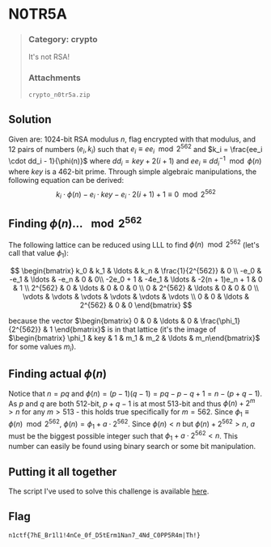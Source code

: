 # N0TR5A
> ### Category: crypto
>
> It's not RSA!
>
> ### Attachments
> `crypto_n0tr5a.zip`

## Solution
Given are: 1024-bit RSA modulus $n$, flag encrypted with that modulus, and 12 pairs of numbers $(e_i, k_i)$ such that $e_i \equiv ee_i \mod 2^{562}$ and $k_i = \frac{ee_i \cdot dd_i - 1}{\phi(n)}$ where $dd_i = key + 2(i + 1)$ and $ee_i \equiv dd_i^{-1} \mod \phi(n)$ where $key$ is a 462-bit prime. Through simple algebraic manipulations, the following equation can be derived:
$$
k_i \cdot \phi(n) - e_i \cdot key - e_i \cdot 2(i + 1) + 1 \equiv 0 \mod 2^{562}
$$

## Finding $\phi(n)...$ $\mod 2^{562}$

The following lattice can be reduced using LLL to find $\phi(n) \mod 2^{562}$ (let's call that value $\phi_1$):

$$
\begin{bmatrix}
k_0 & k_1 & \ldots & k_n & \frac{1}{2^{562}} & 0 \\
-e_0 & -e_1 & \ldots & -e_n & 0 & 0\\
-2e_0 + 1 & -4e_1 & \ldots & -2(n + 1)e_n + 1 & 0 & 1 \\
2^{562} & 0 & \ldots & 0 & 0 & 0 \\
0 & 2^{562} & \ldots & 0 & 0 & 0 \\
\vdots & \vdots & \vdots & \vdots & \vdots & \vdots \\
0 & 0 & \ldots & 2^{562} & 0 & 0
\end{bmatrix}
$$

because the vector $\begin{bmatrix} 0 & 0 & \ldots & 0 & \frac{\phi_1}{2^{562}} & 1 \end{bmatrix}$ is in that lattice (it's the image of $\begin{bmatrix} \phi_1 & key & 1 & m_1 & m_2 & \ldots & m_n\end{bmatrix}$ for some values $m_i$).

## Finding actual $\phi(n)$
Notice that $n = pq$ and $\phi(n) = (p - 1)(q - 1) = pq - p - q + 1 = n - (p + q - 1)$. As $p$ and $q$ are both 512-bit, $p + q - 1$ is at most 513-bit and thus $\phi(n) + 2^m \gt n$ for any $m \gt 513$ - this holds true specifically for $m = 562$. Since $\phi_1 \equiv \phi(n) \mod 2^{562}$, $\phi(n) = \phi_1 + a \cdot 2^{562}$. Since $\phi(n) \lt n$ but $\phi(n) + 2^{562} \gt n$, $a$ must be the biggest possible integer such that $\phi_1 + a \cdot 2^{562} \lt n$. This number can easily be found using binary search or some bit manipulation.

## Putting it all together
The script I've used to solve this challenge is available [here](./solve.sage).

## Flag
`n1ctf{7hE_Br1l1!4nCe_0f_D5tErm1Nan7_4Nd_C0PP5R4m|Th!}`
